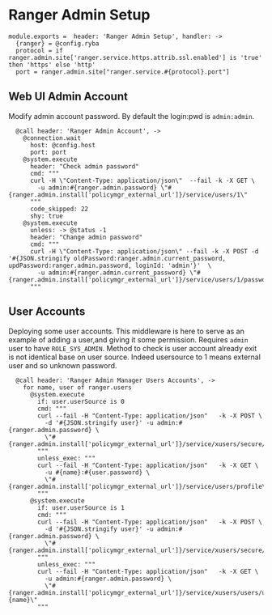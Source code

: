 
# Ranger Admin Setup

    module.exports =  header: 'Ranger Admin Setup', handler: ->
      {ranger} = @config.ryba
      protocol = if ranger.admin.site['ranger.service.https.attrib.ssl.enabled'] is 'true' then 'https' else 'http'
      port = ranger.admin.site["ranger.service.#{protocol}.port"]

## Web UI Admin Account
Modify admin account password. By default the login:pwd  is `admin:admin`.

      @call header: 'Ranger Admin Account', ->
        @connection.wait
          host: @config.host
          port: port
        @system.execute
          header: "Check admin password"
          cmd: """
          curl -H \"Content-Type: application/json\"  --fail -k -X GET \ 
            -u admin:#{ranger.admin.password} \"#{ranger.admin.install['policymgr_external_url']}/service/users/1\"
          """
          code_skipped: 22
          shy: true
        @system.execute
          unless: -> @status -1
          header: "Change admin password"
          cmd: """
          curl -H \"Content-Type: application/json\" --fail -k -X POST -d '#{JSON.stringify oldPassword:ranger.admin.current_password, updPassword:ranger.admin.password, loginId: 'admin'}'  \ 
            -u admin:#{ranger.admin.current_password} \"#{ranger.admin.install['policymgr_external_url']}/service/users/1/passwordchange\"
          """

## User Accounts
Deploying some user accounts. This middleware is here to serve
as an example of adding a user,and giving it some permission.
Requires `admin` user to have `ROLE_SYS_ADMIN`.
Method to check is user account already exit is not identical base on user source.
Indeed usersource to 1 means external user and so unknown password.

      @call header: 'Ranger Admin Manager Users Accounts', ->
        for name, user of ranger.users
          @system.execute
            if: user.userSource is 0
            cmd: """
            curl --fail -H "Content-Type: application/json"   -k -X POST \
              -d '#{JSON.stringify user}' -u admin:#{ranger.admin.password} \
              \"#{ranger.admin.install['policymgr_external_url']}/service/xusers/secure/users\"
            """
            unless_exec: """
            curl --fail -H "Content-Type: application/json"   -k -X GET \
              -u #{name}:#{user.password} \
              \"#{ranger.admin.install['policymgr_external_url']}/service/users/profile\"
            """
          @system.execute
            if: user.userSource is 1 
            cmd: """
            curl --fail -H "Content-Type: application/json"   -k -X POST \
              -d '#{JSON.stringify user}' -u admin:#{ranger.admin.password} \
              \"#{ranger.admin.install['policymgr_external_url']}/service/xusers/secure/users\"
            """
            unless_exec: """
            curl --fail -H "Content-Type: application/json"   -k -X GET \
              -u admin:#{ranger.admin.password} \
              \"#{ranger.admin.install['policymgr_external_url']}/service/xusers/users/userName/#{name}\"
            """
